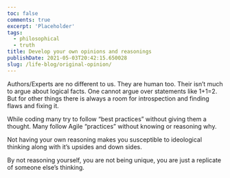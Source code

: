 ```yaml
---
toc: false
comments: true
excerpt: 'Placeholder'
tags:
  - philosophical
  - truth
title: Develop your own opinions and reasonings
publishDate: 2021-05-03T20:42:15.650028
slug: /life-blog/original-opinion/
---
```


Authors/Experts are no different to us. They are human too. Their isn’t much to argue about logical facts. One cannot argue over statements like 1+1=2. But for other things there is always a room for introspection and finding flaws and fixing it.

While coding many try to follow “best practices” without giving them a thought. Many follow Agile “practices” without knowing or reasoning why.

Not having your own reasoning makes you susceptible to ideological thinking along with it’s upsides and down sides.

By not reasoning yourself, you are not being unique, you are just a replicate of someone else’s thinking.
